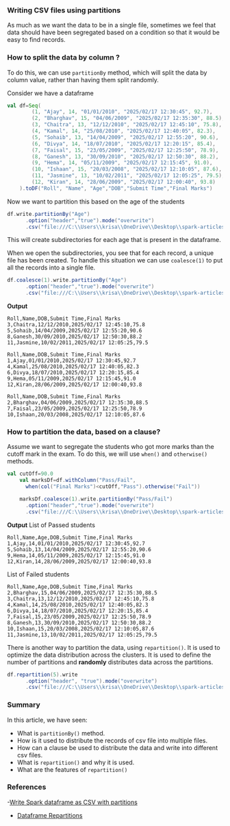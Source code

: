 ### Writing CSV files using partitions

As much as we want the data to be in a single file, sometimes we feel that data should have been segregated based on a condition so that it would be easy to find records.

### How to split the data by column ?
To do this, we can use `partitionBy` method, which will split the data by column value, rather than having them split randomly.

Consider we have a dataframe
```scala
val df=Seq(
        (1, "Ajay", 14, "01/01/2010", "2025/02/17 12:30:45", 92.7),
        (2, "Bharghav", 15, "04/06/2009", "2025/02/17 12:35:30", 88.5),
        (3, "Chaitra", 13, "12/12/2010", "2025/02/17 12:45:10", 75.8),
        (4, "Kamal", 14, "25/08/2010", "2025/02/17 12:40:05", 82.3),
        (5, "Sohaib", 13, "14/04/2009", "2025/02/17 12:55:20", 90.6),
        (6, "Divya", 14, "18/07/2010", "2025/02/17 12:20:15", 85.4),
        (7, "Faisal", 15, "23/05/2009", "2025/02/17 12:25:50", 78.9),
        (8, "Ganesh", 13, "30/09/2010", "2025/02/17 12:50:30", 88.2),
        (9, "Hema", 14, "05/11/2009", "2025/02/17 12:15:45", 91.0),
        (10, "Ishaan", 15, "20/03/2008", "2025/02/17 12:10:05", 87.6),
        (11, "Jasmine", 13, "10/02/2011", "2025/02/17 12:05:25", 79.5),
        (12, "Kiran", 14, "28/06/2009", "2025/02/17 12:00:40", 93.8)
    ).toDF("Roll", "Name", "Age","DOB","Submit Time","Final Marks")
```
Now we want to partition this based on the age of the students
```scala
df.write.partitionBy("Age")
      .option("header","true").mode("overwrite")
      .csv("file:///C:\\Users\\krisa\\OneDrive\\Desktop\\spark-articles\\csvFiles\\partitionFiles")
```
This will create subdirectories for each age that is present in the dataframe.

When we open the subdirectories, you see that for each record, a unique file has been created. To handle this situation we can
use `coalesce(1)` to put all the records into a single file.
```scala
df.coalesce(1).write.partitionBy("Age")
      .option("header","true").mode("overwrite")
      .csv("file:///C:\\Users\\krisa\\OneDrive\\Desktop\\spark-articles\\csvFiles\\partitionFiles")
```
**Output**
```csv
Roll,Name,DOB,Submit Time,Final Marks
3,Chaitra,12/12/2010,2025/02/17 12:45:10,75.8
5,Sohaib,14/04/2009,2025/02/17 12:55:20,90.6
8,Ganesh,30/09/2010,2025/02/17 12:50:30,88.2
11,Jasmine,10/02/2011,2025/02/17 12:05:25,79.5
```
```csv
Roll,Name,DOB,Submit Time,Final Marks
1,Ajay,01/01/2010,2025/02/17 12:30:45,92.7
4,Kamal,25/08/2010,2025/02/17 12:40:05,82.3
6,Divya,18/07/2010,2025/02/17 12:20:15,85.4
9,Hema,05/11/2009,2025/02/17 12:15:45,91.0
12,Kiran,28/06/2009,2025/02/17 12:00:40,93.8
```
```csv
Roll,Name,DOB,Submit Time,Final Marks
2,Bharghav,04/06/2009,2025/02/17 12:35:30,88.5
7,Faisal,23/05/2009,2025/02/17 12:25:50,78.9
10,Ishaan,20/03/2008,2025/02/17 12:10:05,87.6
```

### How to partition the data, based on a clause?
Assume we want to segregate the students who got more marks than the cutoff mark in the exam. To do this, we will use `when()` and `otherwise()` methods.
```scala
val cutOff=90.0
    val marksDf=df.withColumn("Pass/Fail",
      when(col("Final Marks")<cutOff,"Pass").otherwise("Fail"))

    marksDf.coalesce(1).write.partitionBy("Pass/Fail")
      .option("header","true").mode("overwrite")
      .csv("file:///C:\\Users\\krisa\\OneDrive\\Desktop\\spark-articles\\csvFiles\\resutls")
```
**Output**
List of Passed students
```csv
Roll,Name,Age,DOB,Submit Time,Final Marks
1,Ajay,14,01/01/2010,2025/02/17 12:30:45,92.7
5,Sohaib,13,14/04/2009,2025/02/17 12:55:20,90.6
9,Hema,14,05/11/2009,2025/02/17 12:15:45,91.0
12,Kiran,14,28/06/2009,2025/02/17 12:00:40,93.8
```
List of Failed students
```csv
Roll,Name,Age,DOB,Submit Time,Final Marks
2,Bharghav,15,04/06/2009,2025/02/17 12:35:30,88.5
3,Chaitra,13,12/12/2010,2025/02/17 12:45:10,75.8
4,Kamal,14,25/08/2010,2025/02/17 12:40:05,82.3
6,Divya,14,18/07/2010,2025/02/17 12:20:15,85.4
7,Faisal,15,23/05/2009,2025/02/17 12:25:50,78.9
8,Ganesh,13,30/09/2010,2025/02/17 12:50:30,88.2
10,Ishaan,15,20/03/2008,2025/02/17 12:10:05,87.6
11,Jasmine,13,10/02/2011,2025/02/17 12:05:25,79.5
```

There is another way to partition the data, using `repartition()`. It is used to optimize the data distribution across the clusters.
It is used to define the number of partitions and **randomly** distributes data across the partitions.

```scala
df.repartition(5).write
      .option("header", "true").mode("overwrite")
      .csv("file:///C:\\Users\\krisa\\OneDrive\\Desktop\\spark-articles\\csvFiles\\repartitionFiles")
```

### Summary
In this article, we have seen:
- What is `partitionBy()` method.
- How is it used to distribute the records of csv file into multiple files.
- How can a clause be used to distribute the data and write into different csv files.
- What is `repartition()` and why it is used.
- What are the features of `repartition()`

### References  
-[Write Spark dataframe as CSV with partitions](https://stackoverflow.com/questions/37509932/write-spark-dataframe-as-csv-with-partitions)
- [Dataframe Repartitions](https://spark.apache.org/docs/latest/api/python/reference/pyspark.sql/api/pyspark.sql.DataFrame.repartition.html)
